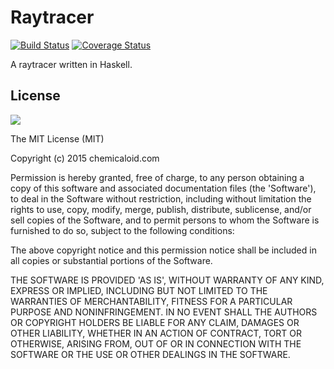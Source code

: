 # Raytracer
[![Build Status](https://travis-ci.org/chemicaloid/raytracer.svg?branch=master)](https://travis-ci.org/chemicaloid/raytracer)
[![Coverage Status](https://coveralls.io/repos/chemicaloid/raytracer/badge.svg?branch=master&service=github)](https://coveralls.io/github/chemicaloid/raytracer?branch=master)

A raytracer written in Haskell.

## License
![](http://img.shields.io/badge/license-MIT-blue.svg?style=flat)

The MIT License (MIT)

Copyright (c) 2015 chemicaloid.com

Permission is hereby granted, free of charge, 
to any person obtaining a copy of this software and 
associated documentation files (the 'Software'), 
to deal in the Software without restriction, 
including without limitation the rights to use, copy, modify, merge, publish,
distribute, sublicense, and/or sell copies of the Software, 
and to permit persons to whom the Software is furnished to do so, 
subject to the following conditions:

The above copyright notice and this permission notice shall be included in all
copies or substantial portions of the Software.

THE SOFTWARE IS PROVIDED 'AS IS', WITHOUT WARRANTY OF ANY KIND,
EXPRESS OR IMPLIED, INCLUDING BUT NOT LIMITED TO THE WARRANTIES OF 
MERCHANTABILITY, FITNESS FOR A PARTICULAR PURPOSE AND NONINFRINGEMENT.
IN NO EVENT SHALL THE AUTHORS OR COPYRIGHT HOLDERS BE LIABLE FOR ANY CLAIM,
DAMAGES OR OTHER LIABILITY, WHETHER IN AN ACTION OF CONTRACT,
TORT OR OTHERWISE, ARISING FROM,
OUT OF OR IN CONNECTION WITH THE SOFTWARE OR THE USE OR
OTHER DEALINGS IN THE SOFTWARE.
